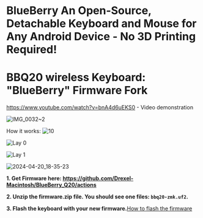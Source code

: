 # BlueBerry An Open-Source, Detachable Keyboard and Mouse for Any Android Device - No 3D Printing Required!

# BBQ20 wireless Keyboard: "BlueBerry" Firmware Fork

https://www.youtube.com/watch?v=bnA4d6uEKS0 - Video demonstration

![IMG_0032~2](https://github.com/Drexel-Macintosh/BlueBerry_Q10/assets/88599898/e0baa9ab-06cf-400c-a296-a37417eba166)

How it works:
![10](https://github.com/Drexel-Macintosh/BlueBerry_Q10/assets/88599898/3cb2f34a-dedf-4d3e-8792-6abb80fc73c8)

![Lay 0](https://github.com/Drexel-Macintosh/BlueBerry_Q20/assets/88599898/a6add155-e3fe-4e2a-bf3d-efb9af32c8bd)

![Lay 1](https://github.com/Drexel-Macintosh/BlueBerry_Q20/assets/88599898/16ac11ca-8409-45d0-8a3a-c90f8670c14a)

![2024-04-20_18-35-23](https://github.com/Drexel-Macintosh/BlueBerry_Q10/assets/88599898/70d6b2aa-5741-49b2-ac5e-207c464174ff)

**1. Get Firmware here: https://github.com/Drexel-Macintosh/BlueBerry_Q20/actions**

**2. Unzip the firmware.zip file. You should see one files: `bbq20-zmk.uf2`.**  

**3. Flash the keyboard with your new firmware.**[How to flash the firmware](https://github.com/ZitaoTech/BB9900-USB_BLE_Keyboard?tab=readme-ov-file#-how-to-update-the-firmware---) 
